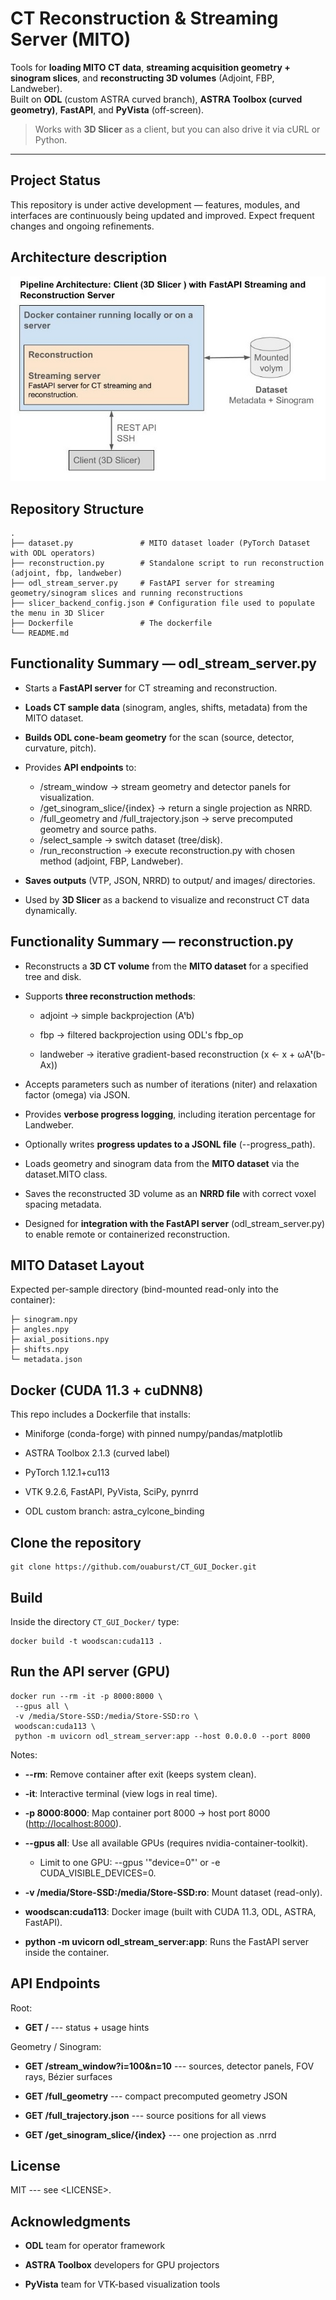 # CT Reconstruction & Streaming Server (MITO)

Tools for **loading MITO CT data**, **streaming acquisition geometry + sinogram slices**, and **reconstructing 3D volumes** (Adjoint, FBP, Landweber).  
Built on **ODL** (custom ASTRA curved branch), **ASTRA Toolbox (curved geometry)**, **FastAPI**, and **PyVista** (off-screen).

> Works with **3D Slicer** as a client, but you can also drive it via cURL or Python.

---

## Project Status

This repository is under active development — features, modules, and interfaces are continuously being updated and improved. Expect frequent changes and ongoing refinements.

## Architecture description

![Pipeline Architecture: 3D Slicer with FastAPI Streaming and Reconstruction Server](Pipeline_Architecture.jpg)

## Repository Structure

    .
    ├── dataset.py               # MITO dataset loader (PyTorch Dataset with ODL operators)
    ├── reconstruction.py        # Standalone script to run reconstruction (adjoint, fbp, landweber)
    ├── odl_stream_server.py     # FastAPI server for streaming geometry/sinogram slices and running reconstructions
    ├── slicer_backend_config.json # Configuration file used to populate the menu in 3D Slicer
    ├── Dockerfile               # The dockerfile    
    └── README.md

## Functionality Summary — odl_stream_server.py

-   Starts a **FastAPI server** for CT streaming and reconstruction.
-   **Loads CT sample data** (sinogram, angles, shifts, metadata) from the MITO dataset.
-   **Builds ODL cone-beam geometry** for the scan (source, detector, curvature, pitch).
-   Provides **API endpoints** to:
    -   /stream_window → stream geometry and detector panels for visualization.
    -   /get_sinogram_slice/{index} → return a single projection as NRRD.
    -   /full_geometry and /full_trajectory.json → serve precomputed geometry and source paths.
    -   /select_sample → switch dataset (tree/disk).
    -   /run_reconstruction → execute reconstruction.py with chosen method (adjoint, FBP, Landweber).

-   **Saves outputs** (VTP, JSON, NRRD) to output/ and images/ directories.
-   Used by **3D Slicer** as a backend to visualize and reconstruct CT data dynamically.

## Functionality Summary — reconstruction.py

-   Reconstructs a **3D CT volume** from the **MITO dataset** for a specified tree and disk.

-   Supports **three reconstruction methods**:

    -   adjoint → simple backprojection (Aᵗb)

    -   fbp → filtered backprojection using ODL's fbp_op

    -   landweber → iterative gradient-based reconstruction (x ← x + ωAᵗ(b-Ax))

-   Accepts parameters such as number of iterations (niter) and relaxation factor (omega) via JSON.

-   Provides **verbose progress logging**, including iteration percentage for Landweber.

-   Optionally writes **progress updates to a JSONL file** (--progress_path).

-   Loads geometry and sinogram data from the **MITO dataset** via the dataset.MITO class.

-   Saves the reconstructed 3D volume as an **NRRD file** with correct voxel spacing metadata.

-   Designed for **integration with the FastAPI server** (odl_stream_server.py) to enable remote or containerized reconstruction.

## MITO Dataset Layout

Expected per-sample directory (bind-mounted read-only into the container):

    ├─ sinogram.npy            
    ├─ angles.npy              
    ├─ axial_positions.npy     
    ├─ shifts.npy              
    └─ metadata.json           

## Docker (CUDA 11.3 + cuDNN8)

This repo includes a Dockerfile that installs:

- Miniforge (conda-forge) with pinned numpy/pandas/matplotlib

- ASTRA Toolbox 2.1.3 (curved label)

- PyTorch 1.12.1+cu113

- VTK 9.2.6, FastAPI, PyVista, SciPy, pynrrd

- ODL custom branch: astra_cylcone_binding

## Clone the repository

    git clone https://github.com/ouaburst/CT_GUI_Docker.git

## Build


Inside the directory `CT_GUI_Docker/` type:

    docker build -t woodscan:cuda113 .

 ## Run the API server (GPU)   

    docker run --rm -it -p 8000:8000 \
     --gpus all \
     -v /media/Store-SSD:/media/Store-SSD:ro \
     woodscan:cuda113 \
     python -m uvicorn odl_stream_server:app --host 0.0.0.0 --port 8000

Notes:

-   **--rm**: Remove container after exit (keeps system clean).

-   **-it**: Interactive terminal (view logs in real time).

-   **-p 8000:8000**: Map container port 8000 → host port 8000 (<http://localhost:8000>).

-   **--gpus all**: Use all available GPUs (requires nvidia-container-toolkit).

    -   Limit to one GPU: --gpus '"device=0"' or -e CUDA_VISIBLE_DEVICES=0.

-   **-v /media/Store-SSD:/media/Store-SSD:ro**: Mount dataset (read-only).

-   **woodscan:cuda113**: Docker image (built with CUDA 11.3, ODL, ASTRA, FastAPI).

-   **python -m uvicorn odl_stream_server:app**: Runs the FastAPI server inside the container.

## API Endpoints ##

Root:

-   **GET /** --- status + usage hints

Geometry / Sinogram:

-   **GET /stream_window?i=100&n=10** --- sources, detector panels, FOV rays, Bézier surfaces

-   **GET /full_geometry** --- compact precomputed geometry JSON

-   **GET /full_trajectory.json** --- source positions for all views

-   **GET /get_sinogram_slice/{index}** --- one projection as .nrrd

## License ##

MIT --- see \<LICENSE>.

## Acknowledgments ##

-   **ODL** team for operator framework

-   **ASTRA Toolbox** developers for GPU projectors

-   **PyVista** team for VTK-based visualization tools